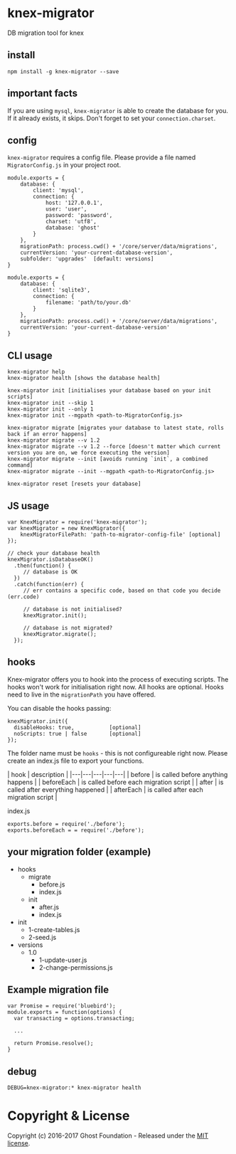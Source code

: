 # knex-migrator
DB migration tool for knex

## install
```npm install -g knex-migrator --save```


## important facts
If you are using `mysql`, `knex-migrator` is able to create the database for you.
If it already exists, it skips. Don't forget to set your `connection.charset`.

## config
`knex-migrator` requires a config file.
Please provide a file named `MigratorConfig.js` in your project root.


```
module.exports = {
    database: {
        client: 'mysql',
        connection: {
            host: '127.0.0.1',
            user: 'user',
            password: 'password',
            charset: 'utf8',
            database: 'ghost'
        }
    },
    migrationPath: process.cwd() + '/core/server/data/migrations',
    currentVersion: 'your-current-database-version',
    subfolder: 'upgrades'  [default: versions]
}
```

```
module.exports = {
    database: {
        client: 'sqlite3',
        connection: {
            filename: 'path/to/your.db'
        }
    },
    migrationPath: process.cwd() + '/core/server/data/migrations',
    currentVersion: 'your-current-database-version'
}
```

## CLI usage

```
knex-migrator help
knex-migrator health [shows the database health]

knex-migrator init [initialises your database based on your init scripts]
knex-migrator init --skip 1
knex-migrator init --only 1
knex-migrator init --mgpath <path-to-MigratorConfig.js>

knex-migrator migrate [migrates your database to latest state, rolls back if an error happens]
knex-migrator migrate --v 1.2
knex-migrator migrate --v 1.2 --force [doesn't matter which current version you are on, we force executing the version]
knex-migrator migrate --init [avoids running `init`, a combined command]
knex-migrator migrate --init --mgpath <path-to-MigratorConfig.js>

knex-migrator reset [resets your database]
```

## JS usage
```
var KnexMigrator = require('knex-migrator');
var knexMigrator = new KnexMigrator({
    knexMigratorFilePath: 'path-to-migrator-config-file' [optional]
});

// check your database health
knexMigrator.isDatabaseOK()
  .then(function() {
     // database is OK
  })
  .catch(function(err) {
     // err contains a specific code, based on that code you decide (err.code)
     
     // database is not initialised?
     knexMigrator.init();
     
     // database is not migrated?
     knexMigrator.migrate();
  });

```

## hooks
Knex-migrator offers you to hook into the process of executing scripts.
The hooks won't work for initialisation right now.
All hooks are optional. 
Hooks need to live in the `migrationPath` you have offered.

You can disable the hooks passing:
```
knexMigrator.init({
  disableHooks: true,           [optional] 
  noScripts: true | false       [optional]
});
```

The folder name must be `hooks` - this is not configureable right now.
Please create an index.js file to export your functions.

| hook  |  description |
|---|---|---|---|---|
| before  |  is called before anything happens |
|  beforeEach | is called before each migration script  |
|  after | is called after everything happened  |
|  afterEach | is called after each migration script  |

index.js
```
exports.before = require('./before'); 
exports.beforeEach = = require('./before');
```

## your migration folder (example)
- hooks
  - migrate
    - before.js
    - index.js
  - init
    - after.js
    - index.js
- init
  - 1-create-tables.js
  - 2-seed.js
- versions
  - 1.0
    - 1-update-user.js
    - 2-change-permissions.js

## Example migration file

```
var Promise = require('bluebird');
module.exports = function(options) {
  var transacting = options.transacting;
  
  ... 
  
  return Promise.resolve();
}
```

## debug
`DEBUG=knex-migrator:* knex-migrator health`

# Copyright & License

Copyright (c) 2016-2017 Ghost Foundation - Released under the [MIT license](LICENSE).

